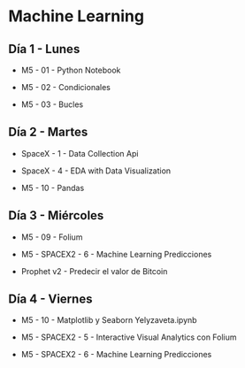 # Machine Learning

## Día 1 - Lunes

- M5 - 01 - Python Notebook

- M5 - 02 - Condicionales

- M5 - 03 - Bucles

## Día 2 - Martes

- SpaceX - 1 - Data Collection Api 

- SpaceX - 4 - EDA with Data Visualization
  
- M5 - 10 - Pandas

## Día 3 - Miércoles

- M5 - 09 - Folium

- M5 - SPACEX2 - 6 - Machine Learning Predicciones

- Prophet v2 - Predecir el valor de Bitcoin

## Día 4 - Viernes

- M5 - 10 - Matplotlib y Seaborn Yelyzaveta.ipynb

- M5 - SPACEX2 - 5 - Interactive Visual Analytics con Folium

- M5 - SPACEX2 - 6 - Machine Learning Predicciones
